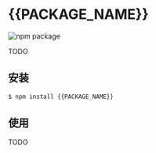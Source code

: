 # {{PACKAGE_NAME}}

![npm package](https://badgen.net/npm/v/{{PACKAGE_NAME}})

TODO

## 安装

```sh
$ npm install {{PACKAGE_NAME}}
```

## 使用

TODO
